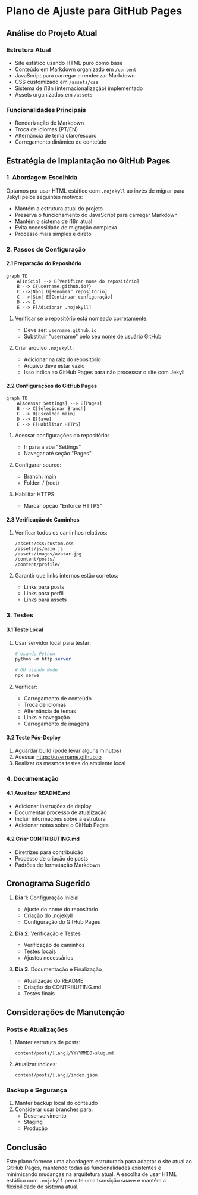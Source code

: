 # Plano de Ajuste para GitHub Pages

## Análise do Projeto Atual

### Estrutura Atual
- Site estático usando HTML puro como base
- Conteúdo em Markdown organizado em `/content`
- JavaScript para carregar e renderizar Markdown
- CSS customizado em `/assets/css`
- Sistema de i18n (internacionalização) implementado
- Assets organizados em `/assets`

### Funcionalidades Principais
- Renderização de Markdown
- Troca de idiomas (PT/EN)
- Alternância de tema claro/escuro
- Carregamento dinâmico de conteúdo

## Estratégia de Implantação no GitHub Pages

### 1. Abordagem Escolhida
Optamos por usar HTML estático com `.nojekyll` ao invés de migrar para Jekyll pelos seguintes motivos:
- Mantém a estrutura atual do projeto
- Preserva o funcionamento do JavaScript para carregar Markdown
- Mantém o sistema de i18n atual
- Evita necessidade de migração complexa
- Processo mais simples e direto

### 2. Passos de Configuração

#### 2.1 Preparação do Repositório
```mermaid
graph TD
    A[Início] --> B[Verificar nome do repositório]
    B --> C{username.github.io?}
    C -->|Não| D[Renomear repositório]
    C -->|Sim| E[Continuar configuração]
    D --> E
    E --> F[Adicionar .nojekyll]
```

1. Verificar se o repositório está nomeado corretamente:
   - Deve ser: `username.github.io`
   - Substituir "username" pelo seu nome de usuário GitHub

2. Criar arquivo `.nojekyll`:
   - Adicionar na raiz do repositório
   - Arquivo deve estar vazio
   - Isso indica ao GitHub Pages para não processar o site com Jekyll

#### 2.2 Configurações do GitHub Pages
```mermaid
graph TD
    A[Acessar Settings] --> B[Pages]
    B --> C[Selecionar Branch]
    C --> D[Escolher main]
    D --> E[Save]
    E --> F[Habilitar HTTPS]
```

1. Acessar configurações do repositório:
   - Ir para a aba "Settings"
   - Navegar até seção "Pages"

2. Configurar source:
   - Branch: main
   - Folder: / (root)

3. Habilitar HTTPS:
   - Marcar opção "Enforce HTTPS"

#### 2.3 Verificação de Caminhos
1. Verificar todos os caminhos relativos:
   ```
   /assets/css/custom.css
   /assets/js/main.js
   /assets/images/avatar.jpg
   /content/posts/
   /content/profile/
   ```

2. Garantir que links internos estão corretos:
   - Links para posts
   - Links para perfil
   - Links para assets

### 3. Testes

#### 3.1 Teste Local
1. Usar servidor local para testar:
   ```powershell
   # Usando Python
   python -m http.server
   
   # OU usando Node
   npx serve
   ```

2. Verificar:
   - Carregamento de conteúdo
   - Troca de idiomas
   - Alternância de temas
   - Links e navegação
   - Carregamento de imagens

#### 3.2 Teste Pós-Deploy
1. Aguardar build (pode levar alguns minutos)
2. Acessar https://username.github.io
3. Realizar os mesmos testes do ambiente local

### 4. Documentação

#### 4.1 Atualizar README.md
- Adicionar instruções de deploy
- Documentar processo de atualização
- Incluir informações sobre a estrutura
- Adicionar notas sobre o GitHub Pages

#### 4.2 Criar CONTRIBUTING.md
- Diretrizes para contribuição
- Processo de criação de posts
- Padrões de formatação Markdown

## Cronograma Sugerido

1. **Dia 1**: Configuração Inicial
   - Ajuste do nome do repositório
   - Criação do .nojekyll
   - Configuração do GitHub Pages

2. **Dia 2**: Verificação e Testes
   - Verificação de caminhos
   - Testes locais
   - Ajustes necessários

3. **Dia 3**: Documentação e Finalização
   - Atualização do README
   - Criação do CONTRIBUTING.md
   - Testes finais

## Considerações de Manutenção

### Posts e Atualizações
1. Manter estrutura de posts:
   ```
   content/posts/[lang]/YYYYMMDD-slug.md
   ```

2. Atualizar índices:
   ```
   content/posts/[lang]/index.json
   ```

### Backup e Segurança
1. Manter backup local do conteúdo
2. Considerar usar branches para:
   - Desenvolvimento
   - Staging
   - Produção

## Conclusão

Este plano fornece uma abordagem estruturada para adaptar o site atual ao GitHub Pages, mantendo todas as funcionalidades existentes e minimizando mudanças na arquitetura atual. A escolha de usar HTML estático com `.nojekyll` permite uma transição suave e mantém a flexibilidade do sistema atual.